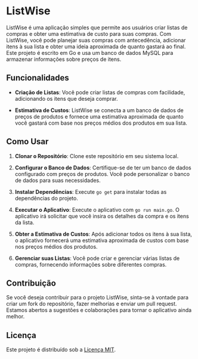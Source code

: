 # ListWise

ListWise é uma aplicação simples que permite aos usuários criar listas de compras e obter uma estimativa de custo para suas compras. Com ListWise, você pode planejar suas compras com antecedência, adicionar itens à sua lista e obter uma ideia aproximada de quanto gastará ao final. Este projeto é escrito em Go e usa um banco de dados MySQL para armazenar informações sobre preços de itens.

## Funcionalidades

- **Criação de Listas**: Você pode criar listas de compras com facilidade, adicionando os itens que deseja comprar.

- **Estimativa de Custos**: ListWise se conecta a um banco de dados de preços de produtos e fornece uma estimativa aproximada de quanto você gastará com base nos preços médios dos produtos em sua lista.

## Como Usar

1. **Clonar o Repositório**: Clone este repositório em seu sistema local.

2. **Configurar o Banco de Dados**: Certifique-se de ter um banco de dados configurado com preços de produtos. Você pode personalizar o banco de dados para suas necessidades.

3. **Instalar Dependências**: Execute `go get` para instalar todas as dependências do projeto.

4. **Executar o Aplicativo**: Execute o aplicativo com `go run main.go`. O aplicativo irá solicitar que você insira os detalhes da compra e os itens da lista.

5. **Obter a Estimativa de Custos**: Após adicionar todos os itens à sua lista, o aplicativo fornecerá uma estimativa aproximada de custos com base nos preços médios dos produtos.

6. **Gerenciar suas Listas**: Você pode criar e gerenciar várias listas de compras, fornecendo informações sobre diferentes compras.

## Contribuição

Se você deseja contribuir para o projeto ListWise, sinta-se à vontade para criar um fork do repositório, fazer melhorias e enviar um pull request. Estamos abertos a sugestões e colaborações para tornar o aplicativo ainda melhor.

## Licença

Este projeto é distribuído sob a [Licença MIT](LICENSE).
